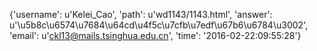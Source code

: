 {'username': u'Kelei_Cao', 'path': u'wd1143/1143.html', 'answer': u'\u5b8c\u6574\u7684\u64cd\u4f5c\u7cfb\u7edf\u67b6\u6784\u3002', 'email': u'ckl13@mails.tsinghua.edu.cn', 'time': '2016-02-22:09:55:28'}